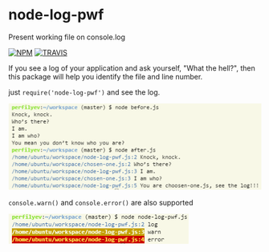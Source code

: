 # node-log-pwf
Present working file on console.log

[![NPM](https://img.shields.io/npm/v/node-log-pwf.svg)](https://nodei.co/npm/node-log-pwf)
[![TRAVIS](https://travis-ci.org/perfilyev/node-log-pwf.svg?branch=master)](https://travis-ci.org/perfilyev/node-log-pwf)

If you see a log of your application and ask yourself, "What the hell?", then this package will help you identify the file and line number.

just `require('node-log-pwf')` and see the log.

![Preview](https://raw.githubusercontent.com/perfilyev/raw/master/pwf.png)

`console.warn()` and `console.error()` are also supported

![Types](https://raw.githubusercontent.com/perfilyev/raw/master/pwf-log-types.png)

